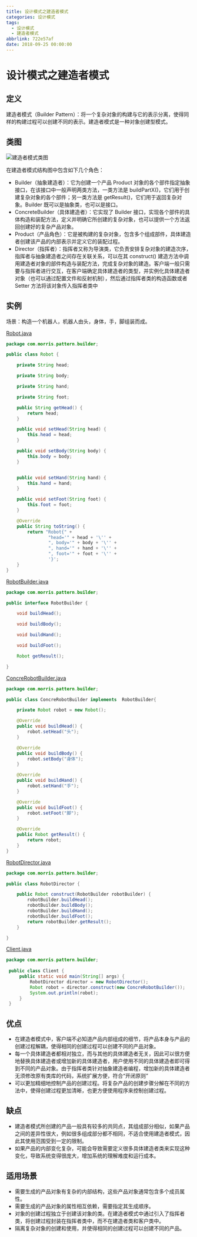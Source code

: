 ```yaml
---
title: 设计模式之建造者模式
categories: 设计模式
tags:
  - 设计模式
  - 建造者模式
abbrlink: 722e57af
date: 2018-09-25 00:00:00
---
```


# 设计模式之建造者模式

## 定义
建造者模式（Builder Pattern）：将一个复杂对象的构建与它的表示分离，使得同样的构建过程可以创建不同的表示。建造者模式是一种对象创建型模式。

## 类图
![建造者模式类图](https://github.com/morris131/morris-book/raw/master/%E5%90%8E%E7%AB%AF%E5%BC%80%E5%8F%91/Java/%E8%AE%BE%E8%AE%A1%E6%A8%A1%E5%BC%8F/images/%E5%BB%BA%E9%80%A0%E8%80%85%E6%A8%A1%E5%BC%8F%E7%B1%BB%E5%9B%BE.png)

在建造者模式结构图中包含如下几个角色：
- Builder（抽象建造者）：它为创建一个产品 Product 对象的各个部件指定抽象接口，在该接口中一般声明两类方法，一类方法是 buildPartX()，它们用于创建复杂对象的各个部件；另一类方法是 getResult()，它们用于返回复杂对象。Builder 既可以是抽象类，也可以是接口。
- ConcreteBuilder（具体建造者）：它实现了 Builder 接口，实现各个部件的具体构造和装配方法，定义并明确它所创建的复杂对象，也可以提供一个方法返回创建好的复杂产品对象。
- Product（产品角色）：它是被构建的复杂对象，包含多个组成部件，具体建造者创建该产品的内部表示并定义它的装配过程。
- Director（指挥者）：指挥者又称为导演类，它负责安排复杂对象的建造次序，指挥者与抽象建造者之间存在关联关系，可以在其 construct() 建造方法中调用建造者对象的部件构造与装配方法，完成复杂对象的建造。客户端一般只需要与指挥者进行交互，在客户端确定具体建造者的类型，并实例化具体建造者对象（也可以通过配置文件和反射机制），然后通过指挥者类的构造函数或者 Setter 方法将该对象传入指挥者类中

## 实例
场景：构造一个机器人，机器人由头，身体，手，脚组装而成。

[Robot.java](https://github.com/morris131/morris-book/tree/master/%E5%90%8E%E7%AB%AF%E5%BC%80%E5%8F%91/Java/%E8%AE%BE%E8%AE%A1%E6%A8%A1%E5%BC%8F/pattern/src/main/java/com/morris/pattern/builder/Robot.java)
```java
package com.morris.pattern.builder;

public class Robot {

    private String head;

    private String body;

    private String hand;

    private String foot;

    public String getHead() {
        return head;
    }

    public void setHead(String head) {
        this.head = head;
    }

    public void setBody(String body) {
        this.body = body;
    }


    public void setHand(String hand) {
        this.hand = hand;
    }

    public void setFoot(String foot) {
        this.foot = foot;
    }

    @Override
    public String toString() {
        return "Robot{" +
                "head='" + head + '\'' +
                ", body='" + body + '\'' +
                ", hand='" + hand + '\'' +
                ", foot='" + foot + '\'' +
                '}';
    }
}
```
[RobotBuilder.java](https://github.com/morris131/morris-book/tree/master/%E5%90%8E%E7%AB%AF%E5%BC%80%E5%8F%91/Java/%E8%AE%BE%E8%AE%A1%E6%A8%A1%E5%BC%8F/pattern/src/main/java/com/morris/pattern/builder/RobotBuilder.java)
```java
package com.morris.pattern.builder;

public interface RobotBuilder {

    void buildHead();

    void buildBody();

    void buildHand();

    void buildFoot();

    Robot getResult();

}
```
[ConcreRobotBuilder.java](https://github.com/morris131/morris-book/tree/master/%E5%90%8E%E7%AB%AF%E5%BC%80%E5%8F%91/Java/%E8%AE%BE%E8%AE%A1%E6%A8%A1%E5%BC%8F/pattern/src/main/java/com/morris/pattern/builder/ConcreRobotBuilder.java)
```java
package com.morris.pattern.builder;

public class ConcreRobotBuilder implements  RobotBuilder{

    private Robot robot = new Robot();

    @Override
    public void buildHead() {
        robot.setHead("头");
    }

    @Override
    public void buildBody() {
        robot.setBody("身体");
    }

    @Override
    public void buildHand() {
        robot.setHand("手");
    }

    @Override
    public void buildFoot() {
        robot.setFoot("脚");
    }

    @Override
    public Robot getResult() {
        return robot;
    }
}
```
[RobotDirector.java](https://github.com/morris131/morris-book/tree/master/%E5%90%8E%E7%AB%AF%E5%BC%80%E5%8F%91/Java/%E8%AE%BE%E8%AE%A1%E6%A8%A1%E5%BC%8F/pattern/src/main/java/com/morris/pattern/builder/RobotDirector.java)
```java
package com.morris.pattern.builder;

public class RobotDirector {

    public Robot construct(RobotBuilder robotBuilder) {
        robotBuilder.buildHead();
        robotBuilder.buildBody();
        robotBuilder.buildHand();
        robotBuilder.buildFoot();
        return robotBuilder.getResult();
    }

}
```
[Client.java](https://github.com/morris131/morris-book/tree/master/%E5%90%8E%E7%AB%AF%E5%BC%80%E5%8F%91/Java/%E8%AE%BE%E8%AE%A1%E6%A8%A1%E5%BC%8F/pattern/src/main/java/com/morris/pattern/builder/Client.java)
```java
package com.morris.pattern.builder;
 
 public class Client {
     public static void main(String[] args) {
         RobotDirector director = new RobotDirector();
         Robot robot = director.construct(new ConcreRobotBuilder());
         System.out.println(robot);
     }
 }
```

## 优点
- 在建造者模式中，客户端不必知道产品内部组成的细节，将产品本身与产品的创建过程解耦，使得相同的创建过程可以创建不同的产品对象。
- 每一个具体建造者都相对独立，而与其他的具体建造者无关，因此可以很方便地替换具体建造者或增加新的具体建造者，用户使用不同的具体建造者即可得到不同的产品对象。由于指挥者类针对抽象建造者编程，增加新的具体建造者无须修改原有类库的代码，系统扩展方便，符合“开闭原则”
- 可以更加精细地控制产品的创建过程。将复杂产品的创建步骤分解在不同的方法中，使得创建过程更加清晰，也更方便使用程序来控制创建过程。

## 缺点

- 建造者模式所创建的产品一般具有较多的共同点，其组成部分相似，如果产品之间的差异性很大，例如很多组成部分都不相同，不适合使用建造者模式，因此其使用范围受到一定的限制。
- 如果产品的内部变化复杂，可能会导致需要定义很多具体建造者类来实现这种变化，导致系统变得很庞大，增加系统的理解难度和运行成本。

## 适用场景
- 需要生成的产品对象有复杂的内部结构，这些产品对象通常包含多个成员属性。
- 需要生成的产品对象的属性相互依赖，需要指定其生成顺序。
- 对象的创建过程独立于创建该对象的类。在建造者模式中通过引入了指挥者类，将创建过程封装在指挥者类中，而不在建造者类和客户类中。
-  隔离复杂对象的创建和使用，并使得相同的创建过程可以创建不同的产品。